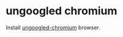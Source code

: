 # ungoogled chromium

Install [ungoogled-chromium](https://github.com/ungoogled-software/ungoogled-chromium-debian)
browser.
